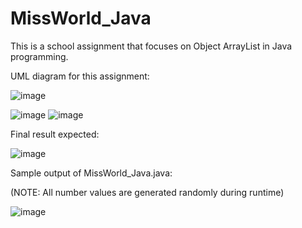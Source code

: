 # MissWorld_Java
This is a school assignment that focuses on Object ArrayList in Java programming.

UML diagram for this assignment:

![image](https://user-images.githubusercontent.com/66919203/84643374-51917680-af30-11ea-9ac2-dccaed6e619f.png)

![image](https://user-images.githubusercontent.com/66919203/84643940-0e83d300-af31-11ea-9d17-5e7fed1889a2.png)
![image](https://user-images.githubusercontent.com/66919203/84643989-2196a300-af31-11ea-8db3-258189caac51.png)


Final result expected:

![image](https://user-images.githubusercontent.com/66919203/84642257-c82d7480-af2e-11ea-8e8b-3cb2250552cb.png)

Sample output of MissWorld_Java.java:

(NOTE: All number values are generated randomly during runtime)

![image](https://user-images.githubusercontent.com/66919203/84642383-f743e600-af2e-11ea-9d16-d5765d333c15.png)
